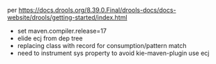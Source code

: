 per https://docs.drools.org/8.39.0.Final/drools-docs/docs-website/drools/getting-started/index.html

- set maven.compiler.release=17
- elide ecj from dep tree
- replacing class with record for consumption/pattern match
- need to instrument sys property to avoid kie-maven-plugin use ecj
